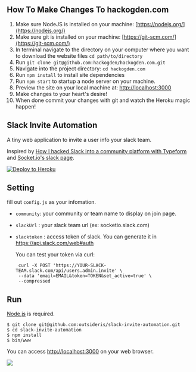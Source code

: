 How To Make Changes To hackogden.com
------------

1. Make sure NodeJS is installed on your machine: [https://nodejs.org/](https://nodejs.org/)
2. Make sure git is installed on your machine: [https://git-scm.com/](https://git-scm.com/)
3. In terminal navigate to the directory on your computer where you want to download the website files `cd path/to/directory`
4. Run `git clone git@github.com:hackogden/hackogden.com.git`
5. Navigate into the project directory: `cd hackogden.com`
6. Run `npm install` to install site dependencies
7. Run `npm start` to startup a node server on your machine.
8. Preview the site on your local machine at: [http://localhost:3000](http://localhost:3000)
9. Make changes to your heart's desire!
10. When done commit your changes with git and watch the Heroku magic happen!


Slack Invite Automation
------------

A tiny web application to invite a user info your slack team.

Inspired by
[How I hacked Slack into a community platform with Typeform](https://levels.io/slack-typeform-auto-invite-sign-ups/)
and
[Socket.io's slack page](http://socket.io/slack/).

[![Deploy to Heroku](https://www.herokucdn.com/deploy/button.png)](https://heroku.com/deploy)

## Setting
fill out `config.js` as your infomation.

* `community`: your community or team name to display on join page.
* `slackUrl` : your slack team url (ex: socketio.slack.com)
* `slacktoken` : access token of slack.
  You can generate it in <https://api.slack.com/web#auth>

  You can test your token via curl:

  ```shell
   curl -X POST 'https://YOUR-SLACK-TEAM.slack.com/api/users.admin.invite' \
   --data 'email=EMAIL&token=TOKEN&set_active=true' \
   --compressed
  ```

## Run
[Node.js](http://nodejs.org/) is required.

```shell
$ git clone git@github.com:outsideris/slack-invite-automation.git
$ cd slack-invite-automation
$ npm install
$ bin/www
```

You can access <http://localhost:3000> on your web browser.

![](https://raw.github.com/outsideris/slack-invite-automation/master/screenshots/join-page.png)
